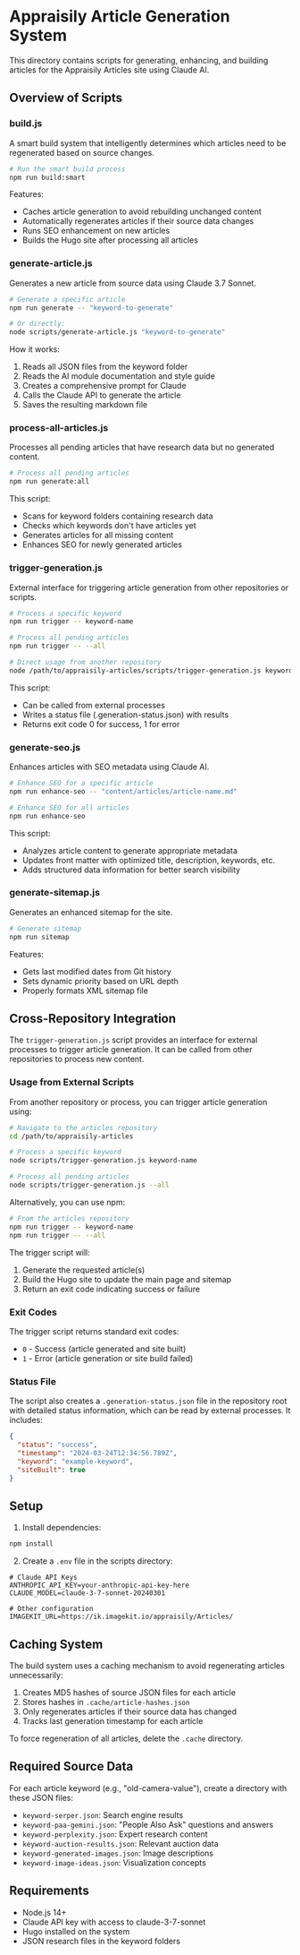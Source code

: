 # Appraisily Article Generation System

This directory contains scripts for generating, enhancing, and building articles for the Appraisily Articles site using Claude AI.

## Overview of Scripts

### build.js

A smart build system that intelligently determines which articles need to be regenerated based on source changes.

```bash
# Run the smart build process
npm run build:smart
```

Features:
- Caches article generation to avoid rebuilding unchanged content
- Automatically regenerates articles if their source data changes
- Runs SEO enhancement on new articles
- Builds the Hugo site after processing all articles

### generate-article.js

Generates a new article from source data using Claude 3.7 Sonnet.

```bash
# Generate a specific article
npm run generate -- "keyword-to-generate"

# Or directly:
node scripts/generate-article.js "keyword-to-generate"
```

How it works:
1. Reads all JSON files from the keyword folder
2. Reads the AI module documentation and style guide
3. Creates a comprehensive prompt for Claude
4. Calls the Claude API to generate the article
5. Saves the resulting markdown file

### process-all-articles.js

Processes all pending articles that have research data but no generated content.

```bash
# Process all pending articles
npm run generate:all
```

This script:
- Scans for keyword folders containing research data
- Checks which keywords don't have articles yet
- Generates articles for all missing content
- Enhances SEO for newly generated articles

### trigger-generation.js

External interface for triggering article generation from other repositories or scripts.

```bash
# Process a specific keyword
npm run trigger -- keyword-name

# Process all pending articles
npm run trigger -- --all

# Direct usage from another repository
node /path/to/appraisily-articles/scripts/trigger-generation.js keyword-name
```

This script:
- Can be called from external processes
- Writes a status file (.generation-status.json) with results
- Returns exit code 0 for success, 1 for error

### generate-seo.js

Enhances articles with SEO metadata using Claude AI.

```bash
# Enhance SEO for a specific article
npm run enhance-seo -- "content/articles/article-name.md"

# Enhance SEO for all articles
npm run enhance-seo
```

This script:
- Analyzes article content to generate appropriate metadata
- Updates front matter with optimized title, description, keywords, etc.
- Adds structured data information for better search visibility

### generate-sitemap.js

Generates an enhanced sitemap for the site.

```bash
# Generate sitemap
npm run sitemap
```

Features:
- Gets last modified dates from Git history
- Sets dynamic priority based on URL depth
- Properly formats XML sitemap file

## Cross-Repository Integration

The `trigger-generation.js` script provides an interface for external processes to trigger article generation. It can be called from other repositories to process new content.

### Usage from External Scripts

From another repository or process, you can trigger article generation using:

```bash
# Navigate to the articles repository
cd /path/to/appraisily-articles

# Process a specific keyword
node scripts/trigger-generation.js keyword-name

# Process all pending articles
node scripts/trigger-generation.js --all
```

Alternatively, you can use npm:

```bash
# From the articles repository
npm run trigger -- keyword-name
npm run trigger -- --all
```

The trigger script will:
1. Generate the requested article(s)
2. Build the Hugo site to update the main page and sitemap
3. Return an exit code indicating success or failure

### Exit Codes

The trigger script returns standard exit codes:
- `0` - Success (article generated and site built)
- `1` - Error (article generation or site build failed)

### Status File

The script also creates a `.generation-status.json` file in the repository root with detailed status information, which can be read by external processes. It includes:

```json
{
  "status": "success",
  "timestamp": "2024-03-24T12:34:56.789Z",
  "keyword": "example-keyword",
  "siteBuilt": true
}
```

## Setup

1. Install dependencies:
```bash
npm install
```

2. Create a `.env` file in the scripts directory:
```
# Claude API Keys
ANTHROPIC_API_KEY=your-anthropic-api-key-here
CLAUDE_MODEL=claude-3-7-sonnet-20240301

# Other configuration
IMAGEKIT_URL=https://ik.imagekit.io/appraisily/Articles/
```

## Caching System

The build system uses a caching mechanism to avoid regenerating articles unnecessarily:

1. Creates MD5 hashes of source JSON files for each article
2. Stores hashes in `.cache/article-hashes.json`
3. Only regenerates articles if their source data has changed
4. Tracks last generation timestamp for each article

To force regeneration of all articles, delete the `.cache` directory.

## Required Source Data

For each article keyword (e.g., "old-camera-value"), create a directory with these JSON files:
- `keyword-serper.json`: Search engine results
- `keyword-paa-gemini.json`: "People Also Ask" questions and answers
- `keyword-perplexity.json`: Expert research content
- `keyword-auction-results.json`: Relevant auction data
- `keyword-generated-images.json`: Image descriptions
- `keyword-image-ideas.json`: Visualization concepts

## Requirements

- Node.js 14+
- Claude API key with access to claude-3-7-sonnet
- Hugo installed on the system
- JSON research files in the keyword folders